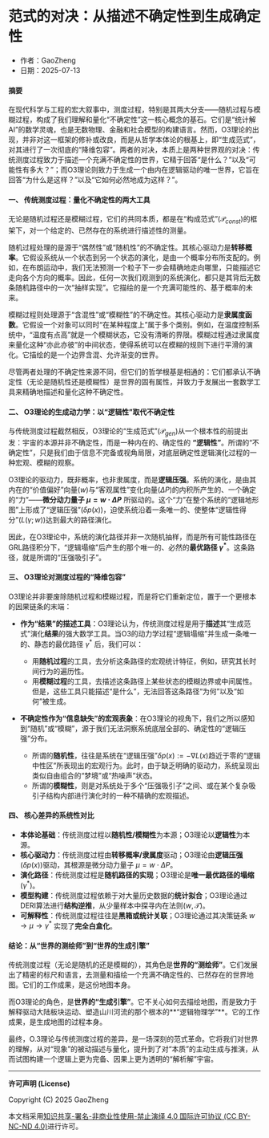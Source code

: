 # **范式的对决：从描述不确定性到生成确定性**

- 作者：GaoZheng
- 日期：2025-07-13

#### **摘要**

在现代科学与工程的宏大叙事中，测度过程，特别是其两大分支——随机过程与模糊过程，构成了我们理解和量化“不确定性”这一核心概念的基石。它们是“统计解AI”的数学灵魂，也是无数物理、金融和社会模型的构建语言。然而，O3理论的出现，并非对这一框架的修补或改良，而是从哲学本体论的根基上，即“生成范式”，对其进行了一次彻底的“降维包容”。两者的对决，本质上是两种世界观的对决：传统测度过程致力于描述一个充满不确定性的世界，它精于回答“是什么？”以及“可能性有多大？”；而O3理论则致力于生成一个由内在逻辑驱动的唯一世界，它旨在回答“为什么是这样？”以及“它如何必然地成为这样？”。

#### **一、 传统测度过程：量化不确定性的两大工具**

无论是随机过程还是模糊过程，它们的共同本质，都是在“构成范式”($\mathcal{P}_{const}$)的框架下，对一个给定的、已然存在的系统进行描述性的测量。

随机过程处理的是源于“偶然性”或“随机性”的不确定性。其核心驱动力是**转移概率**。它假设系统从一个状态到另一个状态的演化，是由一个概率分布所支配的。例如，在布朗运动中，我们无法预测一个粒子下一步会精确地走向哪里，只能描述它走向各个方向的概率。因此，任何一次我们观测到的系统演化，都只是其背后无数条随机路径中的一次“抽样实现”。它描绘的是一个充满可能性的、基于概率的未来。

模糊过程则处理源于“含混性”或“模糊性”的不确定性。其核心驱动力是**隶属度函数**。它假设一个对象可以同时“在某种程度上”属于多个类别。例如，在温度控制系统中，“温度有点高”就是一个模糊状态，它没有清晰的界限。模糊过程通过隶属度来量化这种“亦此亦彼”的中间状态，使得系统可以在模糊的规则下进行平滑的演化。它描绘的是一个边界含混、允许渐变的世界。

尽管两者处理的不确定性来源不同，但它们的哲学根基是相通的：它们都承认不确定性（无论是随机性还是模糊性）是世界的固有属性，并致力于发展出一套数学工具来精确地描述和量化这种不确定性。

#### **二、 O3理论的生成动力学：以“逻辑性”取代不确定性**

与传统测度过程截然相反，O3理论的“生成范式”($\mathcal{P}_{gen}$)从一个根本性的前提出发：宇宙的本源并非不确定性，而是一种内在的、确定性的 **“逻辑性”**。所谓的“不确定性”，只是我们由于信息不完备或视角局限，对底层确定性逻辑演化过程的一种宏观、模糊的观察。

O3理论的驱动力，既非概率，也非隶属度，而是**逻辑压强**。系统的演化，是由其内在的“价值偏好”向量($w$)与“客观属性”变化向量($\Delta P$)的内积所产生的、一个确定的“力”——**微分动力量子 $\mu = w \cdot \Delta P$** 所驱动的。这个“力”在整个系统的“逻辑地形图”上形成了“逻辑压强”($\delta p(x)$)，迫使系统沿着一条唯一的、使整体“逻辑性得分”($L(\gamma;w)$)达到最大的路径演化。

因此，在O3理论中，系统的演化路径并非一次随机抽样，而是所有可能性路径在GRL路径积分下，“逻辑塌缩”后产生的那个唯一的、必然的**最优路径 $\gamma^*$**。这条路径，就是所谓的“压强吸引子”。

#### **三、 O3理论对测度过程的“降维包容”**

O3理论并非要废除随机过程和模糊过程，而是将它们重新定位，置于一个更根本的因果链条的末端：

* **作为“结果”的描述工具**：O3理论认为，传统测度过程是用于**描述**其“生成范式”演化**结果**的强大数学工具。当O3的动力学过程“逻辑塌缩”并生成一条唯一的、静态的最优路径 $\gamma^*$ 后，我们可以：
    * 用**随机过程**的工具，去分析这条路径的宏观统计特征，例如，研究其长时间行为的遍历性。
    * 用**模糊过程**的工具，去描述这条路径上某些状态的模糊边界或中间属性。
    但是，这些工具只能描述“是什么”，无法回答这条路径“为何”以及“如何”被生成。

* **不确定性作为“信息缺失”的宏观表象**：在O3理论的视角下，我们之所以感知到“随机”或“模糊”，源于我们无法洞察系统底层全部的、确定性的“逻辑压强”分布。
    * 所谓的**随机性**，往往是系统在“逻辑压强”$\delta p(x) := -\nabla L(x)$趋近于零的“逻辑中性区”所表现出的宏观行为。此时，由于缺乏明确的驱动力，系统呈现出类似自由组合的“梦境”或“热噪声”状态。
    * 所谓的**模糊性**，则是对系统处于多个“压强吸引子”之间、或在某个复杂吸引子结构内部进行演化时的一种不精确的宏观描述。

#### **四、 核心差异的系统性对比**

* **本体论基础**：传统测度过程以**随机性/模糊性**为本源；O3理论以**逻辑性**为本源。
* **核心驱动力**：传统测度过程由**转移概率/隶属度**驱动；O3理论由**逻辑压强**($\delta p(x)$)驱动，其根源是微分动力量子 $\mu = w \cdot \Delta P$。
* **演化路径**：传统测度过程是**随机路径的实现**；O3理论是**唯一最优路径的塌缩**($\gamma^*$)。
* **模型构建**：传统测度过程依赖于对大量历史数据的**统计拟合**；O3理论通过DERI算法进行**结构逆推**，从少量样本中探寻内在法则($w, \mathcal{T}$)。
* **可解释性**：传统测度过程往往是**黑箱或统计关联**；O3理论通过其决策链条 $w \to \mu \to \gamma^*$ 实现了**完全白盒化**。

#### **结论：从“世界的测绘师”到“世界的生成引擎”**

传统测度过程（无论是随机的还是模糊的），其角色是**世界的“测绘师”**。它们发展出了精密的标尺和语言，去测量和描绘一个充满不确定性的、已然存在的世界地图。它们的工作成果，是这份地图本身。

而O3理论的角色，是**世界的“生成引擎”**。它不关心如何去描绘地图，而是致力于解释驱动大陆板块运动、塑造山川河流的那个根本的**“逻辑物理学”**。它的工作成果，是生成地图的过程本身。

最终，O.3理论与传统测度过程的差异，是一场深刻的范式革命。它将我们对世界的理解，从对“现象”的被动描述与量化，提升到了对“本质”的主动生成与推演，从而试图构建一个逻辑上更为完备、因果上更为透明的“解析解”宇宙。

---

**许可声明 (License)**

Copyright (C) 2025 GaoZheng 

本文档采用[知识共享-署名-非商业性使用-禁止演绎 4.0 国际许可协议 (CC BY-NC-ND 4.0)](https://creativecommons.org/licenses/by-nc-nd/4.0/deed.zh-Hans)进行许可。

